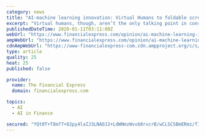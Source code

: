 ```yaml
---
category: news
title: "AI-machine learning innovation: Virtual Humans to foldable screens, unlocking big gains for mankind"
excerpt: "Virtual humans, though, aren’t the only talking point in consumer tech. While smartphone makers unveiled foldable phones last year, Dell and Lenovo have showcased laptops that can do the same."
publishedDateTime: 2020-01-11T03:11:00Z
webUrl: "https://www.financialexpress.com/opinion/ai-machine-learning-innovation-virtual-humans-to-foldable-screens-unlocking-big-gains-for-mankind/1819634/"
ampWebUrl: "https://www.financialexpress.com/opinion/ai-machine-learning-innovation-virtual-humans-to-foldable-screens-unlocking-big-gains-for-mankind/1819634/lite/"
cdnAmpWebUrl: "https://www-financialexpress-com.cdn.ampproject.org/c/s/www.financialexpress.com/opinion/ai-machine-learning-innovation-virtual-humans-to-foldable-screens-unlocking-big-gains-for-mankind/1819634/lite/"
type: article
quality: 25
heat: 25
published: false

provider:
  name: The Financial Express
  domain: financialexpress.com

topics:
  - AI
  - AI in Finance

secured: "YQt0T+T8m77+82py4laIJ3LNAOJ2+LdWNmzWvvb8rvcrB/wCLSCSBmERmz/fIyqR9DJ9Csr+lax9zS3WDXNHYtD3YQ7MZDuIBG47SPKshBjBEQEVPMPje9sR6+IE+eyMa921gzDslvaG4ctH3UfCJodQkB1TXFryHuYMRi2cDL7fvAaOdbDQiOSs7nqVDtexWRA0Rbn6eoT89oC/2tdEq25u7xAjaq+2u6yeP+X5IHBqHZdKGGD8V7+1gn8fausd0hgJvkD9Wgv1I8aIUXw4v6gw+CVcB0so8+1jM+6Ejx8gB707LrpMhnsnEF4QOLLb;1KHTpvA4Wn9n6C486swfDw=="
---
```


